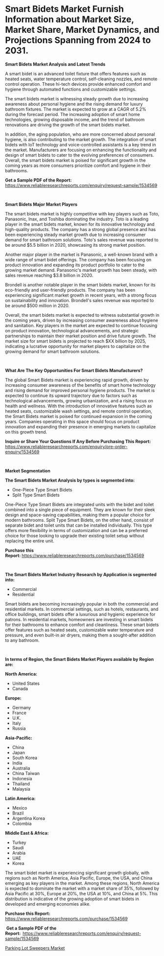 <p><h1>Smart Bidets Market Furnish Information about Market Size, Market Share, Market Dynamics, and Projections Spanning from 2024 to 2031.</h1></p><p><strong>Smart Bidets Market Analysis and Latest Trends</strong></p>
<p><p>A smart bidet is an advanced toilet fixture that offers features such as heated seats, water temperature control, self-cleaning nozzles, and remote control operation. These hi-tech devices provide enhanced comfort and hygiene through automated functions and customizable settings.</p><p>The smart bidets market is witnessing steady growth due to increasing awareness about personal hygiene and the rising demand for luxury bathroom fixtures. The market is expected to grow at a CAGR of 5.2% during the forecast period. The increasing adoption of smart home technologies, growing disposable income, and the trend of bathroom renovations are driving the growth of the smart bidets market.</p><p>In addition, the aging population, who are more concerned about personal hygiene, is also contributing to the market growth. The integration of smart bidets with IoT technology and voice-controlled assistants is a key trend in the market. Manufacturers are focusing on enhancing the functionality and design of smart bidets to cater to the evolving preferences of consumers. Overall, the smart bidets market is poised for significant growth in the coming years as more consumers prioritize comfort and hygiene in their bathrooms.</p></p>
<p><strong>Get a Sample PDF of the Report:&nbsp;</strong> <a href="https://www.reliableresearchreports.com/enquiry/request-sample/1534569">https://www.reliableresearchreports.com/enquiry/request-sample/1534569</a></p>
<p>&nbsp;</p>
<p><strong>Smart Bidets Major Market Players</strong></p>
<p><p>The smart bidets market is highly competitive with key players such as Toto, Panasonic, Inax, and Toshiba dominating the industry. Toto is a leading player in the smart bidets market, known for its innovative technology and high-quality products. The company has a strong global presence and has been experiencing steady market growth due to increasing consumer demand for smart bathroom solutions. Toto's sales revenue was reported to be around $5.5 billion in 2020, showcasing its strong market position.</p><p>Another major player in the market is Panasonic, a well-known brand with a wide range of smart bidet offerings. The company has been focusing on product innovation and expanding its product portfolio to cater to the growing market demand. Panasonic's market growth has been steady, with sales revenue reaching $3.8 billion in 2020.</p><p>Brondell is another notable player in the smart bidets market, known for its eco-friendly and user-friendly products. The company has been experiencing significant market growth in recent years, with a strong focus on sustainability and innovation. Brondell's sales revenue was reported to be around $500 million in 2020.</p><p>Overall, the smart bidets market is expected to witness substantial growth in the coming years, driven by increasing consumer awareness about hygiene and sanitation. Key players in the market are expected to continue focusing on product innovation, technological advancements, and strategic partnerships to maintain their market position and drive future growth. The market size for smart bidets is projected to reach $XX billion by 2025, indicating a lucrative opportunity for market players to capitalize on the growing demand for smart bathroom solutions.</p></p>
<p>&nbsp;</p>
<p><strong>What Are The Key Opportunities For Smart Bidets Manufacturers?</strong></p>
<p><p>The global Smart Bidets market is experiencing rapid growth, driven by increasing consumer awareness of the benefits of smart home technology and rising demand for improved personal hygiene products. The market is expected to continue its upward trajectory due to factors such as technological advancements, growing urbanization, and a rising focus on health and wellness. With the introduction of innovative features such as heated seats, customizable wash settings, and remote control operation, the Smart Bidets market is poised for continued expansion in the coming years. Companies operating in this space should focus on product innovation and expanding their presence in emerging markets to capitalize on this growth trend.</p></p>
<p><strong>Inquire or Share Your Questions If Any Before Purchasing This Report:</strong> <a href="https://www.reliableresearchreports.com/enquiry/pre-order-enquiry/1534569">https://www.reliableresearchreports.com/enquiry/pre-order-enquiry/1534569</a></p>
<p>&nbsp;</p>
<p><strong>Market Segmentation</strong></p>
<p><strong>The Smart Bidets Market Analysis by types is segmented into:</strong></p>
<p><ul><li>One-Piece Type Smart Bidets</li><li>Split Type Smart Bidets</li></ul></p>
<p><p>One-Piece Type Smart Bidets are integrated units with the bidet and toilet combined into a single piece of equipment. They are known for their sleek design and space-saving capabilities, making them a popular choice for modern bathrooms. Split Type Smart Bidets, on the other hand, consist of separate bidet and toilet units that can be installed individually. This type offers more flexibility in terms of customization and can be a preferred choice for those looking to upgrade their existing toilet setup without replacing the entire unit.</p></p>
<p><strong>Purchase this Report:&nbsp;</strong><a href="https://www.reliableresearchreports.com/purchase/1534569">https://www.reliableresearchreports.com/purchase/1534569</a></p>
<p>&nbsp;</p>
<p><strong>The Smart Bidets Market Industry Research by Application is segmented into:</strong></p>
<p><ul><li>Commercial</li><li>Residential</li></ul></p>
<p><p>Smart bidets are becoming increasingly popular in both the commercial and residential markets. In commercial settings, such as hotels, restaurants, and office buildings, smart bidets offer a luxurious and hygienic experience for patrons. In residential markets, homeowners are investing in smart bidets for their bathrooms to enhance comfort and cleanliness. These smart bidets offer features such as heated seats, customizable water temperature and pressure, and even built-in air dryers, making them a sought-after addition to any bathroom.</p></p>
<p>&nbsp;</p>
<p><strong>In terms of Region, the Smart Bidets Market Players available by Region are:</strong></p>
<p>
    <p> <strong> North America: </strong>
        <ul>
            <li>United States</li>
            <li>Canada</li>
        </ul>
        </p> 
    <p> <strong> Europe: </strong>
        <ul>
            <li>Germany</li>
            <li>France</li>
            <li>U.K.</li>
            <li>Italy</li>
            <li>Russia</li>
        </ul>
        </p> 
    <p> <strong> Asia-Pacific: </strong>
        <ul>
            <li>China</li>
            <li>Japan</li>
            <li>South Korea</li>
            <li>India</li>
            <li>Australia</li>
            <li>China Taiwan</li>
            <li>Indonesia</li>
            <li>Thailand</li>
            <li>Malaysia</li>
        </ul>
        </p> 
    <p> <strong> Latin America: </strong>
        <ul>
            <li>Mexico</li>
            <li>Brazil</li>
            <li>Argentina Korea</li>
            <li>Colombia</li>
        </ul>
        </p> 
    <p> <strong> Middle East & Africa: </strong>
        <ul>
            <li>Turkey</li>
            <li>Saudi</li>
            <li>Arabia</li>
            <li>UAE</li>
            <li>Korea</li>
        </ul>
    </p>
    </p>
<p><p>The smart bidet market is experiencing significant growth globally, with regions such as North America, Asia Pacific, Europe, the USA, and China emerging as key players in the market. Among these regions, North America is expected to dominate the market with a market share of 35%, followed by Asia Pacific at 30%, Europe at 20%, the USA at 10%, and China at 5%. This distribution is indicative of the growing adoption of smart bidets in developed and emerging economies alike.</p></p>
<p><strong>Purchase this Report: </strong><a href="https://www.reliableresearchreports.com/purchase/1534569">https://www.reliableresearchreports.com/purchase/1534569</a></p>
<p>&nbsp;<strong>Get a Sample PDF of the Report:&nbsp;&nbsp;</strong><a href="https://www.reliableresearchreports.com/enquiry/request-sample/1534569">https://www.reliableresearchreports.com/enquiry/request-sample/1534569</a></p>
<p><strong></strong></p>
<p><p><a href="https://cat-emmental-94b.notion.site/Parking-Lot-Sweepers-Market-Size-and-Growth-Market-Segmentation-Regional-and-Country-Breakdowns-a-e72951b0996b4491983b04fff66c84ed">Parking Lot Sweepers Market</a></p></p>